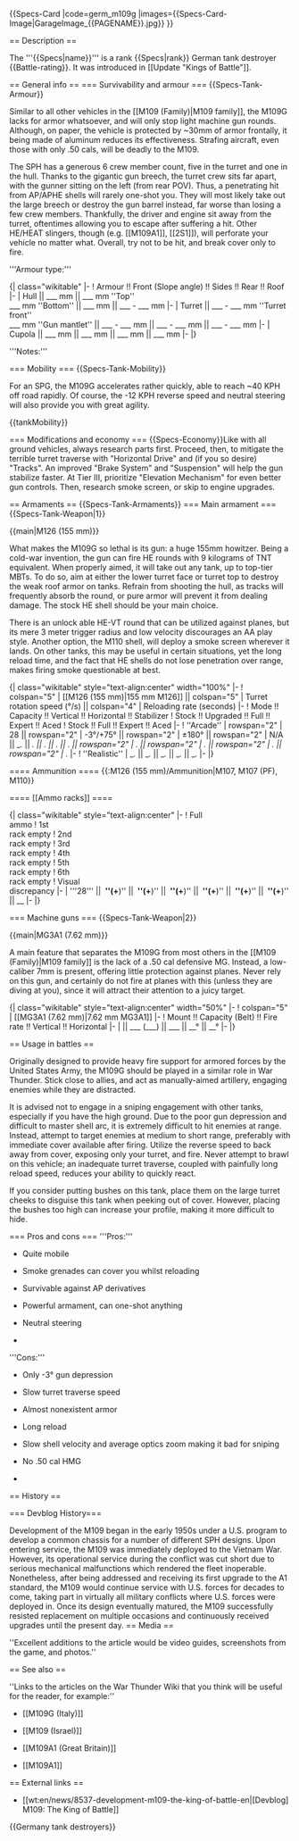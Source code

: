 {{Specs-Card
|code=germ_m109g
|images={{Specs-Card-Image|GarageImage_{{PAGENAME}}.jpg}}
}}

== Description ==
<!-- ''In the description, the first part should be about the history of the creation and combat usage of the vehicle, as well as its key features. In the second part, tell the reader about the ground vehicle in the game. Insert a screenshot of the vehicle, so that if the novice player does not remember the vehicle by name, he will immediately understand what kind of vehicle the article is talking about.'' -->
The '''{{Specs|name}}''' is a rank {{Specs|rank}} German tank destroyer {{Battle-rating}}. It was introduced in [[Update "Kings of Battle"]].

== General info ==
=== Survivability and armour ===
{{Specs-Tank-Armour}}
<!-- ''Describe armour protection. Note the most well protected and key weak areas. Appreciate the layout of modules as well as the number and location of crew members. Is the level of armour protection sufficient, is the placement of modules helpful for survival in combat? If necessary use a visual template to indicate the most secure and weak zones of the armour.'' -->
Similar to all other vehicles in the [[M109 (Family)|M109 family]], the M109G lacks for armor whatsoever, and will only stop light machine gun rounds. Although, on paper, the vehicle is protected by ~30mm of armor frontally, it being made of aluminum reduces its effectiveness. Strafing aircraft, even those with only .50 cals, will be deadly to the M109. 

The SPH has a generous 6 crew member count, five in the turret and one in the hull. Thanks to the gigantic gun breech, the turret crew sits far apart, with the gunner sitting on the left (from rear POV). Thus, a penetrating hit from AP/APHE shells will rarely one-shot you. They will most likely take out the large breech or destroy the gun barrel instead, far worse than losing a few crew members. Thankfully, the driver and engine sit away from the turret, oftentimes allowing you to escape after suffering a hit. Other HE/HEAT slingers, though (e.g. [[M109A1]], [[2S1]]), will perforate your vehicle no matter what. Overall, try not to be hit, and break cover only to fire. 

'''Armour type:''' <!-- The types of armour present on the vehicle and their general locations -->
<!-- Example: * Rolled homogeneous armour (Front, Side, Rear, Hull roof)
* Cast homogeneous armour (Turret, Transmission area) -->

{| class="wikitable"
|-
! Armour !! Front (Slope angle) !! Sides !! Rear !! Roof
|-
| Hull || ___ mm || ___ mm ''Top'' <br> ___ mm ''Bottom'' || ___ mm || ___ - ___ mm
|-
| Turret || ___ - ___ mm ''Turret front'' <br> ___ mm ''Gun mantlet'' || ___ - ___ mm || ___ - ___ mm || ___ - ___ mm
|-
| Cupola || ___ mm || ___ mm || ___ mm || ___ mm
|-
|}

'''Notes:''' <!-- Any additional notes which the user needs to be aware of -->
<!-- Example: * Suspension wheels are 20 mm thick, tracks are 30 mm thick, and torsion bars are 60 mm thick. -->

=== Mobility ===
{{Specs-Tank-Mobility}}
<!-- ''Write about the mobility of the ground vehicle. Estimate the specific power and manoeuvrability, as well as the maximum speed forwards and backwards.'' -->
For an SPG, the M109G accelerates rather quickly, able to reach ~40 KPH off road rapidly. Of course, the -12 KPH reverse speed and neutral steering will also provide you with great agility. 

{{tankMobility}}

=== Modifications and economy ===
{{Specs-Economy}}Like with all ground vehicles, always research parts first. Proceed, then, to mitigate the terrible turret traverse with "Horizontal Drive" and (if you so desire) "Tracks". An improved "Brake System" and "Suspension" will help the gun stabilize faster. At Tier III, prioritize "Elevation Mechanism" for even better gun controls. Then, research smoke screen, or skip to engine upgrades. 

== Armaments ==
{{Specs-Tank-Armaments}}
=== Main armament ===
{{Specs-Tank-Weapon|1}}
<!-- ''Give the reader information about the characteristics of the main gun. Assess its effectiveness in a battle based on the reloading speed, ballistics and the power of shells. Do not forget about the flexibility of the fire, that is how quickly the cannon can be aimed at the target, open fire on it and aim at another enemy. Add a link to the main article on the gun: <code><nowiki>{{main|Name of the weapon}}</nowiki></code>. Describe in general terms the ammunition available for the main gun. Give advice on how to use them and how to fill the ammunition storage.'' -->
{{main|M126 (155 mm)}}

What makes the M109G so lethal is its gun: a huge 155mm howitzer. Being a cold-war invention, the gun can fire HE rounds with 9 kilograms of TNT equivalent. When properly aimed, it will take out any tank, up to top-tier MBTs. To do so, aim at either the lower turret face or turret top to destroy the weak roof armor on tanks. Refrain from shooting the hull, as tracks will frequently absorb the round, or pure armor will prevent it from dealing damage. The stock HE shell should be your main choice. 

There is an unlock able HE-VT round that can be utilized against planes, but its mere 3 meter trigger radius and low velocity discourages an AA play style. Another option, the M110 shell, will deploy a smoke screen wherever it lands. On other tanks, this may be useful in certain situations, yet the long reload time, and the fact that HE shells do not lose penetration over range, makes firing smoke questionable at best. 

{| class="wikitable" style="text-align:center" width="100%"
|-
! colspan="5" | [[M126 (155 mm)|155 mm M126]] || colspan="5" | Turret rotation speed (°/s) || colspan="4" | Reloading rate (seconds)
|-
! Mode !! Capacity !! Vertical !! Horizontal !! Stabilizer
! Stock !! Upgraded !! Full !! Expert !! Aced
! Stock !! Full !! Expert !! Aced
|-
! ''Arcade''
| rowspan="2" | 28 || rowspan="2" | -3°/+75° || rowspan="2" | ±180° || rowspan="2" | N/A || __._ || __._ || __._ || __._ || __._ || rowspan="2" | _.__ || rowspan="2" | _.__ || rowspan="2" | _.__ || rowspan="2" | _.__
|-
! ''Realistic''
| __._ || __._ || __._ || __._ || __._
|-
|}

==== Ammunition ====
{{:M126 (155 mm)/Ammunition|M107, M107 (PF), M110}}

==== [[Ammo racks]] ====
<!-- [[File:Ammoracks_{{PAGENAME}}.png|right|thumb|x250px|[[Ammo racks]] of the {{PAGENAME}}]] -->
<!-- '''Last updated:''' -->
{| class="wikitable" style="text-align:center"
|-
! Full<br>ammo
! 1st<br>rack empty
! 2nd<br>rack empty
! 3rd<br>rack empty
! 4th<br>rack empty
! 5th<br>rack empty
! 6th<br>rack empty
! Visual<br>discrepancy
|-
| '''28''' || __&nbsp;''(+__)'' || __&nbsp;''(+__)'' || __&nbsp;''(+__)'' || __&nbsp;''(+__)'' || __&nbsp;''(+__)'' || __&nbsp;''(+__)'' || __
|-
|}

=== Machine guns ===
{{Specs-Tank-Weapon|2}}
<!-- ''Offensive and anti-aircraft machine guns not only allow you to fight some aircraft but also are effective against lightly armoured vehicles. Evaluate machine guns and give recommendations on its use.'' -->
{{main|MG3A1 (7.62 mm)}}

A main feature that separates the M109G from most others in the [[M109 (Family)|M109 family]] is the lack of a .50 cal defensive MG. Instead, a low-caliber 7mm is present, offering little protection against planes. Never rely on this gun, and certainly do not fire at planes with this (unless they are diving at you), since it will attract their attention to a juicy target. 

{| class="wikitable" style="text-align:center" width="50%"
|-
! colspan="5" | [[MG3A1 (7.62 mm)|7.62 mm MG3A1]]
|-
! Mount !! Capacity (Belt) !! Fire rate !! Vertical !! Horizontal
|-
| || ___ (___) || ___ || __° || __°
|-
|}

== Usage in battles ==
<!-- ''Describe the tactics of playing in the vehicle, the features of using vehicles in the team and advice on tactics. Refrain from creating a "guide" - do not impose a single point of view but instead give the reader food for thought. Describe the most dangerous enemies and give recommendations on fighting them. If necessary, note the specifics of the game in different modes (AB, RB, SB).'' -->
Originally designed to provide heavy fire support for armored forces by the United States Army, the M109G should be played in a similar role in War Thunder. Stick close to allies, and act as manually-aimed artillery, engaging enemies while they are distracted. 

It is advised not to engage in a sniping engagement with other tanks, especially if you have the high ground. Due to the poor gun depression and difficult to master shell arc, it is extremely difficult to hit enemies at range. Instead, attempt to target enemies at medium to short range, preferably with immediate cover available after firing. Utilize the reverse speed to back away from cover, exposing only your turret, and fire. Never attempt to brawl on this vehicle; an inadequate turret traverse, coupled with painfully long reload speed, reduces your ability to quickly react. 

If you consider putting bushes on this tank, place them on the large turret cheeks to disguise this tank when peeking out of cover. However, placing the bushes too high can increase your profile, making it more difficult to hide. 

=== Pros and cons ===
'''Pros:'''

* Quite mobile
* Smoke grenades can cover you whilst reloading
* Survivable against AP derivatives 
* Powerful armament, can one-shot anything
* Neutral steering

*

'''Cons:'''

* Only -3° gun depression
* Slow turret traverse speed
* Almost nonexistent armor
* Long reload
* Slow shell velocity and average optics zoom making it bad for sniping 
* No .50 cal HMG 

*

== History ==
<!-- ''Describe the history of the creation and combat usage of the vehicle in more detail than in the introduction. If the historical reference turns out to be too long, take it to a separate article, taking a link to the article about the vehicle and adding a block "/History" (example: <nowiki>https://wiki.warthunder.com/(Vehicle-name)/History</nowiki>) and add a link to it here using the <code>main</code> template. Be sure to reference text and sources by using <code><nowiki><ref></ref></nowiki></code>, as well as adding them at the end of the article with <code><nowiki><references /></nowiki></code>. This section may also include the vehicle's dev blog entry (if applicable) and the in-game encyclopedia description (under <code><nowiki>=== In-game description ===</nowiki></code>, also if applicable).'' -->=== Devblog History===
Development of the M109 began in the early 1950s under a U.S. program to develop a common chassis for a number of different SPH designs. Upon entering service, the M109 was immediately deployed to the Vietnam War. However, its operational service during the conflict was cut short due to serious mechanical malfunctions which rendered the fleet inoperable. Nonetheless, after being addressed and receiving its first upgrade to the A1 standard, the M109 would continue service with U.S. forces for decades to come, taking part in virtually all military conflicts where U.S. forces were deployed in. Once its design eventually matured, the M109 successfully resisted replacement on multiple occasions and continuously received upgrades until the present day.
== Media ==
<!-- ''Excellent additions to the article would be video guides, screenshots from the game, and photos.'' -->
''Excellent additions to the article would be video guides, screenshots from the game, and photos.''

== See also ==
<!-- ''Links to the articles on the War Thunder Wiki that you think will be useful for the reader, for example:''
* ''reference to the series of the vehicles;''
* ''links to approximate analogues of other nations and research trees.'' -->
''Links to the articles on the War Thunder Wiki that you think will be useful for the reader, for example:''

* [[M109G (Italy)]]

* [[M109 (Israel)]]
* [[M109A1 (Great Britain)]]
* [[M109A1]]

== External links ==
<!-- ''Paste links to sources and external resources, such as:''
* ''topic on the official game forum;''
* ''other literature.'' -->

* [[wt:en/news/8537-development-m109-the-king-of-battle-en|[Devblog] M109: The King of Battle]]

{{Germany tank destroyers}}